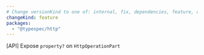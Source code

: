 ```yaml
---
# Change versionKind to one of: internal, fix, dependencies, feature, deprecation, breaking
changeKind: feature
packages:
  - "@typespec/http"
---
```


[API] Expose `property?` on `HttpOperationPart`
